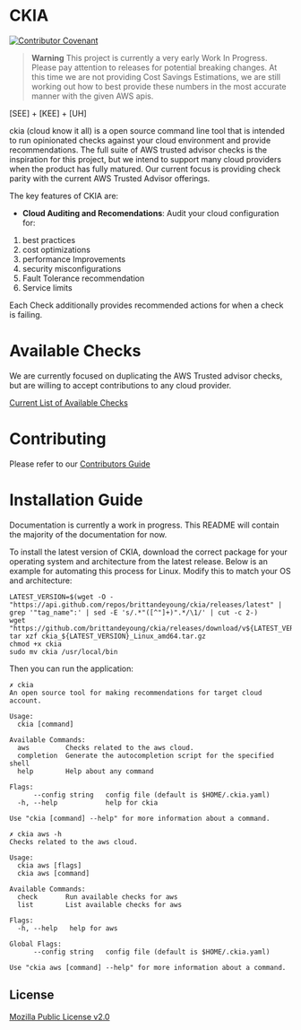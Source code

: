 # CKIA
[![Contributor Covenant](https://img.shields.io/badge/Contributor%20Covenant-2.1-4baaaa.svg)](code_of_conduct.md)
> **Warning**
> This project is currently a very early Work In Progress. Please pay attention to releases for potential breaking changes. At this time we are not providing Cost Savings Estimations, we are still working out how to best provide these numbers in the most accurate manner with the given AWS apis. 

\[SEE\] + \[KEE\] + \[UH\]

ckia (cloud know it all) is a open source command line tool that is intended to run opinionated checks against your cloud environment and provide recommendations. The full suite of AWS trusted advisor checks is the inspiration for this project, but we intend to support many cloud providers when the product has fully matured. Our current focus is providing check parity with the current AWS Trusted Advisor offerings. 

The key features of CKIA are:

- **Cloud Auditing and Recomendations**: Audit your cloud configuration for:

1. best practices
2. cost optimizations
3. performance Improvements
4. security misconfigurations
5. Fault Tolerance recommendation
6. Service limits

Each Check additionally provides recommended actions for when a check is failing. 

# Available Checks

We are currently focused on duplicating the AWS Trusted advisor checks, but are willing to accept contributions to any cloud provider.

[Current List of Available Checks](AVAILABLE_CHECKS.md)

# Contributing

Please refer to our [Contributors Guide](CONTRIBUTING.md)

# Installation Guide

Documentation is currently a work in progress. This README will contain the majority of the documentation for now. 

To install the latest version of CKIA, download the correct package for your operating system and architecture from the latest release. Below is an example for automating this process for Linux. Modify this to match your OS and architecture:

```shell
LATEST_VERSION=$(wget -O - "https://api.github.com/repos/brittandeyoung/ckia/releases/latest" | grep '"tag_name":' | sed -E 's/.*"([^"]+)".*/\1/' | cut -c 2-)
wget "https://github.com/brittandeyoung/ckia/releases/download/v${LATEST_VERSION}/ckia_${LATEST_VERSION}_Linux_amd64.tar.gz"
tar xzf ckia_${LATEST_VERSION}_Linux_amd64.tar.gz
chmod +x ckia
sudo mv ckia /usr/local/bin
```

Then you can run the application:

```shell
✗ ckia
An open source tool for making recommendations for target cloud account.

Usage:
  ckia [command]

Available Commands:
  aws         Checks related to the aws cloud.
  completion  Generate the autocompletion script for the specified shell
  help        Help about any command

Flags:
      --config string   config file (default is $HOME/.ckia.yaml)
  -h, --help            help for ckia

Use "ckia [command] --help" for more information about a command.
```

```shell
✗ ckia aws -h
Checks related to the aws cloud.

Usage:
  ckia aws [flags]
  ckia aws [command]

Available Commands:
  check       Run available checks for aws
  list        List available checks for aws

Flags:
  -h, --help   help for aws

Global Flags:
      --config string   config file (default is $HOME/.ckia.yaml)

Use "ckia aws [command] --help" for more information about a command.
```

## License

[Mozilla Public License v2.0](https://github.com/brittandeyoung/ckia/blob/main/LICENSE)